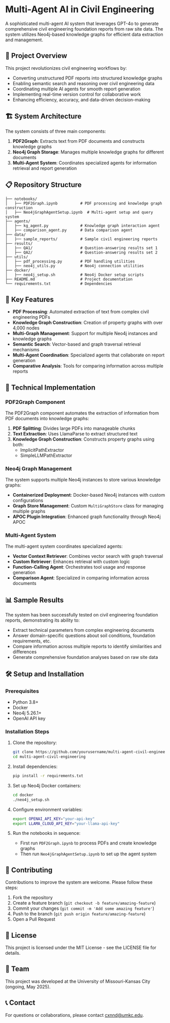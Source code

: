 # Multi-Agent AI in Civil Engineering

A sophisticated multi-agent AI system that leverages GPT-4o to generate comprehensive civil engineering foundation reports from raw site data. The system utilizes Neo4j-based knowledge graphs for efficient data extraction and management.

## 🌟 Project Overview

This project revolutionizes civil engineering workflows by:

- Converting unstructured PDF reports into structured knowledge graphs
- Enabling semantic search and reasoning over civil engineering data
- Coordinating multiple AI agents for smooth report generation
- Implementing real-time version control for collaborative work
- Enhancing efficiency, accuracy, and data-driven decision-making

## 🏗️ System Architecture

The system consists of three main components:

1. **PDF2Graph**: Extracts text from PDF documents and constructs knowledge graphs
2. **Neo4j Graph Storage**: Manages multiple knowledge graphs for different documents
3. **Multi-Agent System**: Coordinates specialized agents for information retrieval and report generation

## 📋 Repository Structure

```
├── notebooks/
│   ├── PDF2Graph.ipynb          # PDF processing and knowledge graph construction
│   ├── Neo4jGraphAgentSetup.ipynb  # Multi-agent setup and query system
├── agents/
│   ├── kg_agent.py              # Knowledge graph interaction agent
│   ├── comparison_agent.py      # Data comparison agent
├── data/
│   ├── sample_reports/          # Sample civil engineering reports
├── results/
│   ├── QA1/                     # Question-answering results set 1  
│   ├── QA2/                     # Question-answering results set 2
├── utils/
│   ├── pdf_processing.py        # PDF handling utilities
│   ├── neo4j_utils.py           # Neo4j connection utilities
├── docker/
│   ├── neo4j_setup.sh           # Neo4j Docker setup scripts
├── README.md                    # Project documentation
└── requirements.txt             # Dependencies
```

## 🚀 Key Features

- **PDF Processing**: Automated extraction of text from complex civil engineering PDFs
- **Knowledge Graph Construction**: Creation of property graphs with over 4,000 nodes
- **Multi-Graph Management**: Support for multiple Neo4j instances and knowledge graphs
- **Semantic Search**: Vector-based and graph traversal retrieval mechanisms
- **Multi-Agent Coordination**: Specialized agents that collaborate on report generation
- **Comparative Analysis**: Tools for comparing information across multiple reports

## 🔧 Technical Implementation

### PDF2Graph Component

The PDF2Graph component automates the extraction of information from PDF documents into knowledge graphs:

1. **PDF Splitting**: Divides large PDFs into manageable chunks
2. **Text Extraction**: Uses LlamaParse to extract structured text
3. **Knowledge Graph Construction**: Constructs property graphs using both:
   - ImplicitPathExtractor
   - SimpleLLMPathExtractor

### Neo4j Graph Management

The system supports multiple Neo4j instances to store various knowledge graphs:

- **Containerized Deployment**: Docker-based Neo4j instances with custom configurations
- **Graph Store Management**: Custom `MultiGraphStore` class for managing multiple graphs
- **APOC Plugin Integration**: Enhanced graph functionality through Neo4j APOC

### Multi-Agent System

The multi-agent system coordinates specialized agents:

- **Vector Context Retriever**: Combines vector search with graph traversal
- **Custom Retriever**: Enhances retrieval with custom logic
- **Function-Calling Agent**: Orchestrates tool usage and response generation
- **Comparison Agent**: Specialized in comparing information across documents

## 📊 Sample Results

The system has been successfully tested on civil engineering foundation reports, demonstrating its ability to:

- Extract technical parameters from complex engineering documents
- Answer domain-specific questions about soil conditions, foundation requirements, etc.
- Compare information across multiple reports to identify similarities and differences
- Generate comprehensive foundation analyses based on raw site data

## 🛠️ Setup and Installation

### Prerequisites

- Python 3.8+
- Docker
- Neo4j 5.26.1+
- OpenAI API key

### Installation Steps

1. Clone the repository:
   ```bash
   git clone https://github.com/yourusername/multi-agent-civil-engineering.git
   cd multi-agent-civil-engineering
   ```

2. Install dependencies:
   ```bash
   pip install -r requirements.txt
   ```

3. Set up Neo4j Docker containers:
   ```bash
   cd docker
   ./neo4j_setup.sh
   ```

4. Configure environment variables:
   ```bash
   export OPENAI_API_KEY="your-api-key"
   export LLAMA_CLOUD_API_KEY="your-llama-api-key"
   ```

5. Run the notebooks in sequence:
   - First run `PDF2Graph.ipynb` to process PDFs and create knowledge graphs
   - Then run `Neo4jGraphAgentSetup.ipynb` to set up the agent system

## 🤝 Contributing

Contributions to improve the system are welcome. Please follow these steps:

1. Fork the repository
2. Create a feature branch (`git checkout -b feature/amazing-feature`)
3. Commit your changes (`git commit -m 'Add some amazing feature'`)
4. Push to the branch (`git push origin feature/amazing-feature`)
5. Open a Pull Request

## 📄 License

This project is licensed under the MIT License - see the LICENSE file for details.

## 👥 Team

This project was developed at the University of Missouri-Kansas City (ongoing, May 2025).

## 📞 Contact

For questions or collaborations, please contact cxnnd@umkc.edu.
